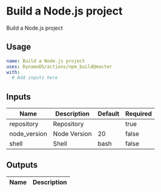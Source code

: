 <!-- ! This file is auto-generated. Please run ./utils/generate_docs.sh npm_build to regenerate it. -->
# Build a Node.js project

Build a Node.js project

## Usage

```yaml
name: Build a Node.js project
uses: DynamoDS/actions/npm_build@master
with:
  # Add inputs here
```

## Inputs

Name | Description | Default | Required
-----|-------------|---------|---------
repository | Repository |  | true
node_version | Node Version | 20 | false
shell | Shell | bash | false

## Outputs

Name | Description
-----|-----------


